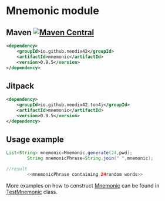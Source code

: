 # Mnemonic module

## Maven [![Maven Central][maven-central-svg]][maven-central]

```xml
<dependency>
    <groupId>io.github.neodix42</groupId>
    <artifactId>mnemonic</artifactId>
    <version>0.9.5</version>
</dependency>
```

## Jitpack

```xml
<dependency>
    <groupId>io.github.neodix42.ton4j</groupId>
    <artifactId>mnemonic</artifactId>
    <version>0.9.5</version>
</dependency>
```

## Usage example

```java
List<String> mnemonic=Mnemonic.generate(24,pwd);
        String mnemonicPhrase=String.join(" ",mnemonic);

//result
        <<mnemonicPhrase containing 24random words>>
```

More examples on how to construct [Mnemonic](../mnemonic/src/main/java/org/ton/java/mnemonic/Mnemonic.java) can be
found in [TestMnemonic](../mnemonic/src/test/java/org/ton/java/mnemonic/TestMnemonic.java) class.

[maven-central-svg]: https://img.shields.io/maven-central/v/io.github.neodix42/mnemonic

[maven-central]: https://mvnrepository.com/artifact/io.github.neodix42/mnemonic

[ton-svg]: https://img.shields.io/badge/Based%20on-TON-blue

[ton]: https://ton.org